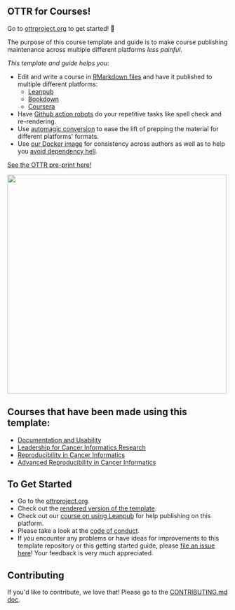 ## OTTR for Courses!

Go to [ottrproject.org](https://www.ottrproject.org/) to get started! :tada:

The purpose of this course template and guide is to make course publishing maintenance across multiple different platforms _less painful_.

_This template and guide helps you_:   

- Edit and write a course in [RMarkdown files](https://rmarkdown.rstudio.com/) and have it published to multiple different platforms:
  - [Leanpub](https://leanpub.com/bookstore?type=course)
  - [Bookdown](https://bookdown.org/)
  - [Coursera](https://www.coursera.org/)
- Have [Github action robots](https://www.ottrproject.org/customize-robots.html) do your repetitive tasks like spell check and re-rendering.
- Use [automagic conversion](https://github.com/ottrproject/ottrpal) to ease the lift of prepping the material for different platforms' formats.
- Use [our Docker image](https://hub.docker.com/repository/docker/jhudsl/base_ottr) for consistency across authors as well as to help you [avoid dependency hell](https://en.wikipedia.org/wiki/Dependency_hell).

[See the OTTR pre-print here!](https://arxiv.org/abs/2203.07083)

<img src="https://docs.google.com/presentation/d/18k_QN7l6zqZQXoiRfKWzcYFXNXJJEo6j4daYGoc3UcU/export/png?id=18k_QN7l6zqZQXoiRfKWzcYFXNXJJEo6j4daYGoc3UcU&pageid=gf4fcf6569c_2_29" width="500"/>

## Courses that have been made using this template:
- [Documentation and Usability](https://jhudatascience.org/Documentation_and_Usability/)
- [Leadership for Cancer Informatics Research](https://jhudatascience.org/Informatics_Research_Leadership/)
- [Reproducibility in Cancer Informatics](https://jhudatascience.org/Reproducibility_in_Cancer_Informatics/)
- [Advanced Reproducibility in Cancer Informatics](https://jhudatascience.org/Adv_Reproducibility_in_Cancer_Informatics/)

## To Get Started

- Go to the [ottrproject.org](https://www.ottrproject.org/).
- Check out the [rendered version of the template](https://ottrproject.org/OTTR_Template/).
- Check out our [course on using Leanpub](https://hutchdatascience.org/Using_Leanpub/index.html) for help publishing on this platform.
- Please take a look at the [code of conduct](./code_of_conduct.md).
- If you encounter any problems or have ideas for improvements to this template repository or this getting started guide, please [file an issue here](https://github.com/ottrproject/OTTR_Template/issues/new/choose)! Your feedback is very much appreciated.

## Contributing

If you'd like to contribute, we love that! Please go to the [CONTRIBUTING.md doc](https://github.com/ottrproject/.github/blob/main/CONTRIBUTING.md).
